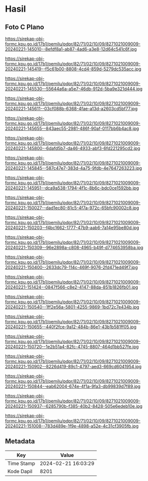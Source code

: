 # Hasil

## Foto C Plano

https://sirekap-obj-formc.kpu.go.id/17b1/pemilu/pdpr/82/71/02/10/09/8271021009009-20240221-145010--8efdf8a1-ab87-4ad6-a3e8-12d64c541c6f.jpg

https://sirekap-obj-formc.kpu.go.id/17b1/pemilu/pdpr/82/71/02/10/09/8271021009009-20240221-145419--f5c61b00-8808-4cd4-859d-5279dc535acc.jpg

https://sirekap-obj-formc.kpu.go.id/17b1/pemilu/pdpr/82/71/02/10/09/8271021009009-20240221-145530--55644a6a-a5e7-46db-912d-5ba9e321d444.jpg

https://sirekap-obj-formc.kpu.go.id/17b1/pemilu/pdpr/82/71/02/10/09/8271021009009-20240221-145611--03cf088b-6368-4fae-a13d-a2603cd5bf77.jpg

https://sirekap-obj-formc.kpu.go.id/17b1/pemilu/pdpr/82/71/02/10/09/8271021009009-20240221-145655--843aec55-2981-486f-90af-0117bb6b4ac8.jpg

https://sirekap-obj-formc.kpu.go.id/17b1/pemilu/pdpr/82/71/02/10/09/8271021009009-20240221-145800--6dafd5b7-da46-4933-abf3-6fd221295cd2.jpg

https://sirekap-obj-formc.kpu.go.id/17b1/pemilu/pdpr/82/71/02/10/09/8271021009009-20240221-145845--587c47e7-383d-4a75-9fdb-4e7647263223.jpg

https://sirekap-obj-formc.kpu.go.id/17b1/pemilu/pdpr/82/71/02/10/09/8271021009009-20240221-145951--dca9a538-1794-4f1c-8b6c-bdc0ce1592bb.jpg

https://sirekap-obj-formc.kpu.go.id/17b1/pemilu/pdpr/82/71/02/10/09/8271021009009-20240221-150027--dad1ec80-81c5-4f7a-972c-65bfc90002c8.jpg

https://sirekap-obj-formc.kpu.go.id/17b1/pemilu/pdpr/82/71/02/10/09/8271021009009-20240221-150203--f4bc1662-1777-47b9-aab6-7a14e95be80d.jpg

https://sirekap-obj-formc.kpu.go.id/17b1/pemilu/pdpr/82/71/02/10/09/8271021009009-20240221-150309--96e2898a-c808-4965-b49f-d774653958ba.jpg

https://sirekap-obj-formc.kpu.go.id/17b1/pemilu/pdpr/82/71/02/10/09/8271021009009-20240221-150400--2633dc79-114c-469f-9076-2fd471ed49f7.jpg

https://sirekap-obj-formc.kpu.go.id/17b1/pemilu/pdpr/82/71/02/10/09/8271021009009-20240221-151424--0847f566-c8e2-4147-88da-851b1826fb01.jpg

https://sirekap-obj-formc.kpu.go.id/17b1/pemilu/pdpr/82/71/02/10/09/8271021009009-20240221-150540--1ff2e56a-5801-4255-9869-1bd72c7e434b.jpg

https://sirekap-obj-formc.kpu.go.id/17b1/pemilu/pdpr/82/71/02/10/09/8271021009009-20240221-150655--440f2fce-9a12-484b-86e1-43b1b581ff05.jpg

https://sirekap-obj-formc.kpu.go.id/17b1/pemilu/pdpr/82/71/02/10/09/8271021009009-20240221-150720--1e2b51a4-82fc-4745-8807-464d1bb527fe.jpg

https://sirekap-obj-formc.kpu.go.id/17b1/pemilu/pdpr/82/71/02/10/09/8271021009009-20240221-150902--8226d419-89c1-4797-aed3-669cd6041954.jpg

https://sirekap-obj-formc.kpu.go.id/17b1/pemilu/pdpr/82/71/02/10/09/8271021009009-20240221-150844--eab62004-674e-4f1a-9fa3-db99839d7f89.jpg

https://sirekap-obj-formc.kpu.go.id/17b1/pemilu/pdpr/82/71/02/10/09/8271021009009-20240221-150937--6285790b-f385-40b2-8428-505e6edeb10e.jpg

https://sirekap-obj-formc.kpu.go.id/17b1/pemilu/pdpr/82/71/02/10/09/8271021009009-20240221-151008--783d489e-1f9e-4898-a52e-4c31cf3905fb.jpg


## Metadata

| Key        | Value               |
| ---------- | ------------------- |
| Time Stamp | 2024-02-21 16:03:29 |
| Kode Dapil | 8201                |



